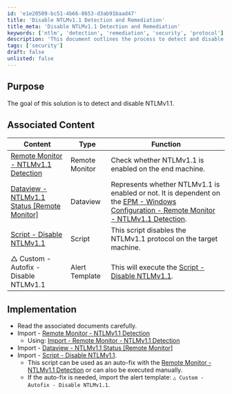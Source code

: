 ```yaml
---
id: 'e1e20509-bc51-4b66-8653-d3ab91baad47'
title: 'Disable NTLMv1.1 Detection and Remediation'
title_meta: 'Disable NTLMv1.1 Detection and Remediation'
keywords: ['ntlm', 'detection', 'remediation', 'security', 'protocol']
description: 'This document outlines the process to detect and disable the NTLMv1.1 protocol, including associated content and implementation steps to ensure proper security measures are in place.'
tags: ['security']
draft: false
unlisted: false
---
```


## Purpose

The goal of this solution is to detect and disable NTLMv1.1.

## Associated Content

| Content                                                                                     | Type          | Function                                                                                              |
|---------------------------------------------------------------------------------------------|---------------|-------------------------------------------------------------------------------------------------------|
| [Remote Monitor - NTLMv1.1 Detection](<../cwa/monitors/NTLMv1.1 Detection.md>)           | Remote Monitor| Check whether NTLMv1.1 is enabled on the end machine.                                               |
| [Dataview - NTLMv1.1 Status [Remote Monitor]](<../cwa/dataviews/NTLMv1.1 Status Remote Monitor.md>) | Dataview      | Represents whether NTLMv1.1 is enabled or not. It is dependent on the [EPM - Windows Configuration - Remote Monitor - NTLMv1.1 Detection](<../cwa/monitors/NTLMv1.1 Detection.md>). |
| [Script - Disable NTLMv1.1](<../cwa/scripts/Disable NTLMv1.1.md>)                       | Script        | This script disables the NTLMv1.1 protocol on the target machine.                                   |
| △ Custom - Autofix - Disable NTLMv1.1                                                      | Alert Template| This will execute the [Script - Disable NTLMv1.1](<../cwa/scripts/Disable NTLMv1.1.md>).           |

## Implementation

- Read the associated documents carefully.
- Import - [Remote Monitor - NTLMv1.1 Detection](<../cwa/monitors/NTLMv1.1 Detection.md>) 
  - Using: [Import - Remote Monitor - NTLMv1.1 Detection](<../cwa/monitors/NTLMv1.1 Detection.md>)
- Import - [Dataview - NTLMv1.1 Status [Remote Monitor]](<../cwa/dataviews/NTLMv1.1 Status Remote Monitor.md>)
- Import - [Script - Disable NTLMv1.1](<../cwa/scripts/Disable NTLMv1.1.md>).
  - This script can be used as an auto-fix with the [Remote Monitor - NTLMv1.1 Detection](<../cwa/monitors/NTLMv1.1 Detection.md>) or can also be executed manually.
  - If the auto-fix is needed, import the alert template: `△ Custom - Autofix - Disable NTLMv1.1`.


